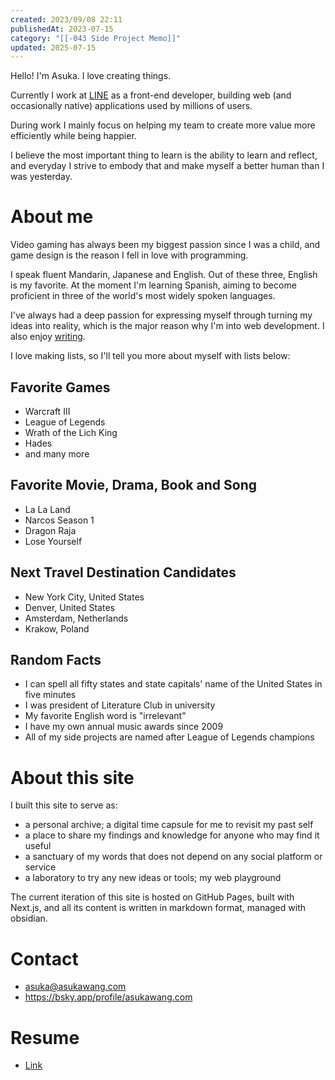 ```yaml
---
created: 2023/09/08 22:11
publishedAt: 2023-07-15
category: "[[-043 Side Project Memo]]"
updated: 2025-07-15
---
```


Hello! I'm Asuka. I love creating things.

Currently I work at [LINE](https://linecorp.com/ja/) as a front-end developer, building web (and occasionally native) applications used by millions of users.

During work I mainly focus on helping my team to create more value more efficiently while being happier.

I believe the most important thing to learn is the ability to learn and reflect, and everyday I strive to embody that and make myself a better human than I was yesterday.

# About me

Video gaming has always been my biggest passion since I was a child, and game design is the reason I fell in love with programming.

I speak fluent Mandarin, Japanese and English. Out of these three, English is my favorite. At the moment I'm learning Spanish, aiming to become proficient in three of the world's most widely spoken languages.

I've always had a deep passion for expressing myself through turning my ideas into reality, which is the major reason why I'm into web development. I also enjoy [writing](https://asukawang.com/blog/blogging-and-digital-gardening).

I love making lists, so I'll tell you more about myself with lists below:

## Favorite Games

- Warcraft III
- League of Legends
- Wrath of the Lich King
- Hades
- and many more

## Favorite Movie, Drama, Book and Song

- La La Land
- Narcos Season 1
- Dragon Raja
- Lose Yourself

## Next Travel Destination Candidates

- New York City, United States
- Denver, United States
- Amsterdam, Netherlands
- Krakow, Poland

## Random Facts

- I can spell all fifty states and state capitals' name of the United States in five minutes
- I was president of Literature Club in university
- My favorite English word is "irrelevant"
- I have my own annual music awards since 2009
- All of my side projects are named after League of Legends champions

# About this site

I built this site to serve as:

- a personal archive; a digital time capsule for me to revisit my past self
- a place to share my findings and knowledge for anyone who may find it useful
- a sanctuary of my words that does not depend on any social platform or service
- a laboratory to try any new ideas or tools; my web playground

The current iteration of this site is hosted on GitHub Pages, built with Next.js, and all its content is written in markdown format, managed with obsidian.

# Contact

- asuka@asukawang.com
- https://bsky.app/profile/asukawang.com

# Resume

- [Link](/resume)
